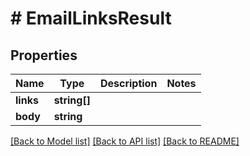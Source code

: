 # # EmailLinksResult

## Properties

Name | Type | Description | Notes
------------ | ------------- | ------------- | -------------
**links** | **string[]** |  |
**body** | **string** |  |

[[Back to Model list]](../../README#models) [[Back to API list]](../../README#endpoints) [[Back to README]](../../README)

